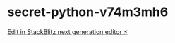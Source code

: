 # secret-python-v74m3mh6

[Edit in StackBlitz next generation editor ⚡️](https://stackblitz.com/~/github.com/ahmedali703/secret-python-v74m3mh6)